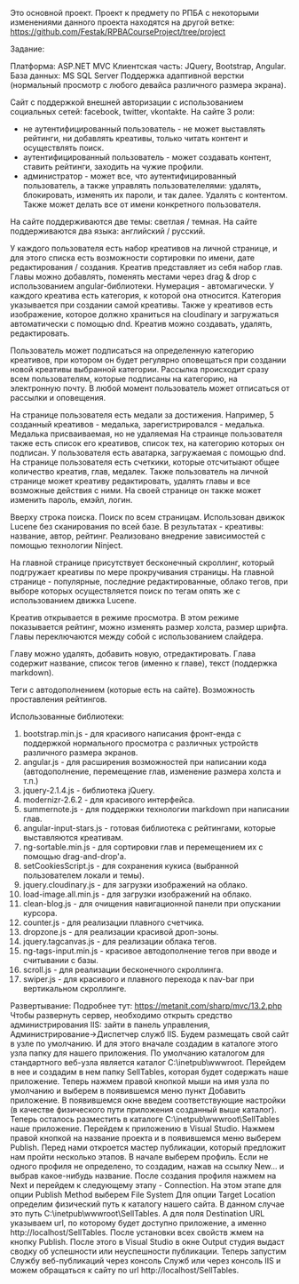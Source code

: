 Это основной проект.
Проект к предмету по РПБА с некоторыми изменениями данного проекта находятся на другой ветке:
https://github.com/Festak/RPBACourseProject/tree/project

Задание:

Платформа: ASP.NET MVC
Клиентская часть: JQuery, Bootstrap, Angular.
База данных: MS SQL Server
Поддержка адаптивной верстки (нормальный просмотр с любого девайса различного размера экрана).

Сайт с поддержкой внешней авторизации с использованием социальных сетей: facebook, twitter, vkontakte.
На сайте 3 роли:
- не аутентифицированный пользователь - не может выставлять рейтинги, ни добавлять креативы, только читать контент и осуществлять поиск.
- аутентифицированный пользователь - может создавать контент, ставить рейтинги, заходить на чужие профили.
- администратор - может все, что аутентифицированный пользователь, а также управлять пользователелями: удалять, блокировать, изменять их пароли, и так далее.
Удалять с контентом. Также может делать все от имени конкретного пользователя.

На сайте поддерживаются две темы: светлая / темная.
На сайте поддерживаются два языка: английский / русский.

У каждого пользователя есть набор креативов на личной странице, и для этого списка есть возможности сортировки по имени, дате редактирования / создания.
Креатив представляет из себя набор глав. Главы можно добавлять, поменять местами через drag & drop с использованием angular-библиотеки. Нумерация - автомагически.
У каждого креатива есть категория, к которой она относится. Категория указывается при создании самой креативы. Также у креативов есть изображение, которое должно
храниться на cloudinary и загружаться автоматически с помощью dnd.
Креатив можно создавать, удалять, редактировать.

Пользователь может подписаться на определенную категорию креативов, при котором он будет регулярно оповещаться при создании новой креативы выбранной категории.
Рассылка происходит сразу всем пользователям, которые подписаны на категорию, на электронную почту.
В любой момент пользователь может отписаться от рассылки и оповещения.

На странице пользователя есть медали за достижения. Например, 5 созданный креативов - медалька, зарегистрировался - медалька. Медалька присваиваемая, но не удаляемая
На страинце пользователя также есть список его креативов, список тех, на категорию которых он подписан. У пользователя есть аватарка, загружаемая с помощью dnd.
На странице пользователя есть счеткики, которые отсчитыают общее количество креатив, глав, медалек. Также пользователь на личной странице может креативу редактировать,
удалять главы и все возможные действия с ними.
На своей странице он также может изменить пароль, емэйл, логин.


Вверху строка поиска. Поиск по всем страницам. Использован движок Lucene без сканирования по всей базе.
В результатах - креативы: название, автор, рейтинг. 
Реализовано внедрение зависимостей с помощью технологии Ninject.

На главной странице присутствует бесконечный скроллинг, который подгружает креативы по мере прокручивания страницы.
На главной странице - популярные, последние редактированные, облако тегов, при выборе которых осуществляется поиск по тегам опять же с использованием движка Lucene.

Креатив открывается в режиме просмотра. В этом режиме показывается рейтинг, можно изменять размер холста, размер шрифта. Главы переключаются между собой с использованием слайдера.

Главу можно удалять, добавить новую, отредактировать.
Глава содержит название, список тегов (именно к главе), текст (поддержка markdown).

Теги с автодополнением (которые есть на сайте).
Возможность проставления рейтингов.


Использованные библиотеки:
1. bootstrap.min.js - для красивого написания фронт-енда с поддержкой нормального просмотра с различных устройств различного размера экранов.
2. angular.js - для расширения возможностей при написании кода (автодополнение, перемещение глав, изменение размера холста и т.п.)
3. jquery-2.1.4.js - библиотека jQuery.
4. modernizr-2.6.2 - для красивого интерфейса.
5. summernote.js - для поддержки технологии markdown при написании глав.
6. angular-input-stars.js - готовая библиотека с рейтингами, которые выставляются креативам.
7. ng-sortable.min.js - для сортировки глав и перемещением их с помощью drag-and-drop'а.
8. setCookiesScript.js - для сохранения кукиса (выбранной пользователем локали и темы).
9. jquery.cloudinary.js - для загрузки изображений на облако.
10. load-image.all.min.js - для загрузки изображений на облако.
11. clean-blog.js - для очищения навигационной панели при опускании курсора.
12. counter.js - для реализации плавного счетчика.
13. dropzone.js - для реализации красивой дроп-зоны.
14. jquery.tagcanvas.js - для реализации облака тегов.
15. ng-tags-input.min.js - красивое автодополнение тегов при вводе и считывании с базы.
16. scroll.js - для реализации бесконечного скроллинга.
17. swiper.js - для красивого и плавного перехода к nav-bar при вертикальном скроллинге.

Развертывание:
Подробнее тут: https://metanit.com/sharp/mvc/13.2.php
Чтобы развернуть сервер, необходимо открыть средство администрирования IIS: зайти в панель управления, Администрирование->Диспетчер служб IIS.
Будем размещать свой сайт в узле по умолчанию. И для этого вначале создадим в каталоге этого узла папку для нашего приложения. По умолчанию каталогом для стандартного веб-узла является каталог C:\inetpub\wwwroot. Перейдем в нее и создадим в нем папку SellTables, которая будет содержать наше приложение.
Теперь нажмем правой кнопкой мыши на имя узла по умолчанию и выберем в появившемся меню пункт Добавить приложение.
В появившемся окне введем соответствующие настройки (в качестве физического пути приложения созданный выше каталог).
Теперь осталось разместить в каталоге C:\inetpub\wwwroot\SellTables наше приложение.
Перейдем к приложению в Visual Studio. Нажмем правой кнопкой на название проекта и в появившемся меню выберем Publish.
Перед нами откроется мастер публикации, который предложит нам пройти несколько этапов. В начале выберем профиль.
Если не одного профиля не определено, то создадим, нажав на ссылку New... и выбрав какое-нибудь название.
После создания профиля нажмем на Next и перейдем к следующему этапу - Connection. На этом этапе для опции Publish Method выберем File System
Для опции Target Location определим физический путь к каталогу нашего сайта. В данном случае это путь C:\inetpub\wwwroot\SellTables.
А для поля Destination URL указываем url, по которому будет доступно приложение, а именно http://localhost/SellTables.
После установки всех свойств жмем на кнопку Publish. После этого в Visual Studio в окне Output студия выдаст сводку об успешности или неуспешности публикации.
Теперь запустим Службу веб-публикаций через консоль Служб или через консоль IIS и можем обращаться к сайту по url http://localhost/SellTables.
